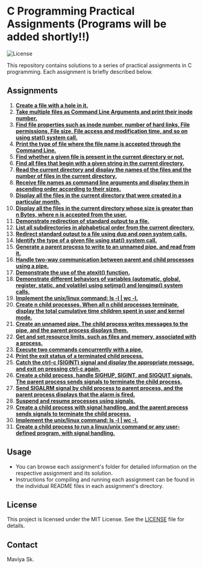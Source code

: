 # C Programming Practical Assignments (Programs will be added shortly!!)
![License](https://img.shields.io/badge/license-MIT-blue.svg)

This repository contains solutions to a series of practical assignments in C programming. Each assignment is briefly described below.

## Assignments

1. [**Create a file with a hole in it.**](AQ01.c)
2. [**Take multiple files as Command Line Arguments and print their inode number.**](AQ02.c)
3. [**Find file properties such as inode number, number of hard links, File permissions, File size, File access and modification time, and so on using stat() system call.**](AQ03.c)
4. [**Print the type of file where the file name is accepted through the Command Line.**](AQ04.c)
5. [**Find whether a given file is present in the current directory or not.**](AQ05.c)
6. [**Find all files that begin with a given string in the current directory.**](AQ06.c)
7. [**Read the current directory and display the names of the files and the number of files in the current directory.**](AQ07.c)
8. [**Receive file names as command line arguments and display them in ascending order according to their sizes.**](AQ08.c)
9. [**Display all the files in the current directory that were created in a particular month.**](AQ09.c)
10. [**Display all the files in the current directory whose size is greater than n Bytes, where n is accepted from the user.**](AQ10.c)
11. [**Demonstrate redirection of standard output to a file.**](AQ11.c)
12. [**List all subdirectories in alphabetical order from the current directory.**](AQ12.c)
13. [**Redirect standard output to a file using dup and open system calls.**](AQ13.c)
14. [**Identify the type of a given file using stat() system call.**](AQ14.c)
15. [**Generate a parent process to write to an unnamed pipe, and read from it.**](AQ15.c)
16. [**Handle two-way communication between parent and child processes using a pipe.**](AQ16.c)
17. [**Demonstrate the use of the atexit() function.**](AQ17.c)
18. [**Demonstrate different behaviors of variables (automatic, global, register, static, and volatile) using setjmp() and longjmp() system calls.**](AQ18.c)
19. [**Implement the unix/linux command: ls -l | wc -l.**](AQ19.c)
20. [**Create n child processes. When all n child processes terminate, display the total cumulative time children spent in user and kernel mode.**](AQ20.c)
21. [**Create an unnamed pipe. The child process writes messages to the pipe, and the parent process displays them.**](AQ21.c)
22. [**Get and set resource limits, such as files and memory, associated with a process.**](AQ22.c)
23. [**Execute two commands concurrently with a pipe.**](AQ23.c)
24. [**Print the exit status of a terminated child process.**](AQ24.c)
25. [**Catch the ctrl-c (SIGINT) signal and display the appropriate message, and exit on pressing ctrl-c again.**](AQ25.c)
26. [**Create a child process, handle SIGHUP, SIGINT, and SIGQUIT signals. The parent process sends signals to terminate the child process.**](AQ26.c)
27. [**Send SIGALRM signal by child process to parent process, and the parent process displays that the alarm is fired.**](AQ27.c)
28. [**Suspend and resume processes using signals.**](AQ28.c)
29. [**Create a child process with signal handling, and the parent process sends signals to terminate the child process.**](AQ29.c)
30. [**Implement the unix/linux command: ls -l | wc -l.**](AQ30.c)
31. [**Create a child process to run a linux/unix command or any user-defined program, with signal handling.**](AQ31.c)

## Usage

- You can browse each assignment's folder for detailed information on the respective assignment and its solution.
- Instructions for compiling and running each assignment can be found in the individual README files in each assignment's directory.

## License

This project is licensed under the MIT License. See the [LICENSE](LICENSE) file for details.

## Contact

Maviya Sk.

